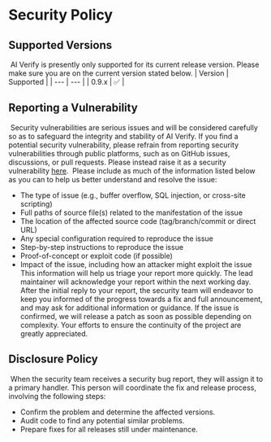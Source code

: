 # Security Policy

## Supported Versions
​
AI Verify is presently only supported for its current release version. Please make sure you are on the current version stated below.
​
| Version | Supported |
| --- | --- |
| 0.9.x | :white_check_mark: |
​
## Reporting a Vulnerability
​
Security vulnerabilities are serious issues and will be considered carefully so as to safeguard the integrity and stability of AI Verify. 
If you find a potential security vulnerability, please refrain from reporting security vulnerabilities through public platforms, 
such as on GitHub issues, discussions, or pull requests. 
Please instead raise it as a security vulnerability [here](https://github.com/IMDA-BTG/aiverify/security). 
​
Please include as much of the information listed below as you can to help us better understand and resolve the issue:
​
- The type of issue (e.g., buffer overflow, SQL injection, or cross-site scripting)
- Full paths of source file(s) related to the manifestation of the issue
- The location of the affected source code (tag/branch/commit or direct URL)
- Any special configuration required to reproduce the issue
- Step-by-step instructions to reproduce the issue
- Proof-of-concept or exploit code (if possible)
- Impact of the issue, including how an attacker might exploit the issue
​
This information will help us triage your report more quickly.
​
The lead maintainer will acknowledge your report within the next working day.
After the initial reply to your report, the security team will endeavor to keep you informed of the progress towards a fix and full announcement,
and may ask for additional information or guidance.
If the issue is confirmed, we will release a patch as soon as possible depending on complexity.
Your efforts to ensure the continuity of the project are greatly appreciated. 
​
## Disclosure Policy
​
When the security team receives a security bug report, they will assign it to a primary handler. 
This person will coordinate the fix and release process, involving the following steps:
​
- Confirm the problem and determine the affected versions.
- Audit code to find any potential similar problems.
- Prepare fixes for all releases still under maintenance.

